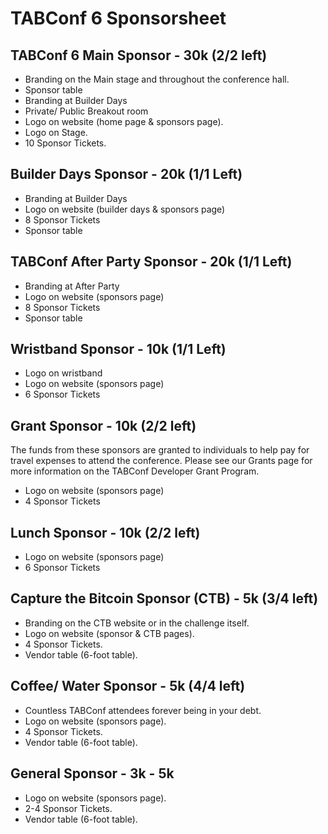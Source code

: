 # TABConf 6 Sponsorsheet

## TABConf 6 Main Sponsor - 30k (2/2 left)
- Branding on the Main stage and throughout the conference hall.
- Sponsor table
- Branding at Builder Days
- Private/ Public Breakout room 
- Logo on website (home page & sponsors page).
- Logo on Stage.
- 10 Sponsor Tickets.


## Builder Days Sponsor - 20k (1/1 Left)
- Branding at Builder Days
- Logo on website (builder days & sponsors page)
- 8 Sponsor Tickets
- Sponsor table

## TABConf After Party Sponsor - 20k (1/1 Left)
- Branding at After Party
- Logo on website (sponsors page)
- 8 Sponsor Tickets
- Sponsor table

## Wristband Sponsor - 10k (1/1 Left)
- Logo on wristband
- Logo on website (sponsors page)
- 6 Sponsor Tickets

## Grant Sponsor - 10k (2/2 left)
The funds from these sponsors are granted to individuals to help pay for travel expenses to attend the conference. 
Please see our Grants page for more information on the TABConf Developer Grant Program. 
- Logo on website (sponsors page)
- 4 Sponsor Tickets

## Lunch Sponsor - 10k (2/2 left)
- Logo on website (sponsors page)
- 6 Sponsor Tickets

## Capture the Bitcoin Sponsor (CTB) - 5k (3/4 left)
- Branding on the CTB website or in the challenge itself.
- Logo on website (sponsor & CTB pages).
- 4 Sponsor Tickets.
- Vendor table (6-foot table).

## Coffee/ Water Sponsor - 5k (4/4 left)
- Countless TABConf attendees forever being in your debt.
- Logo on website (sponsors page).
- 4 Sponsor Tickets.
- Vendor table (6-foot table).

## General Sponsor - 3k - 5k
- Logo on website (sponsors page).
- 2-4 Sponsor Tickets.
- Vendor table (6-foot table).
